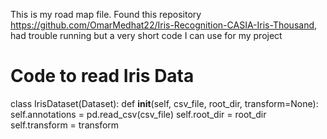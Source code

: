 This is my road map file.
Found this repository https://github.com/OmarMedhat22/Iris-Recognition-CASIA-Iris-Thousand, had trouble running but a very short code I can use for my project
# Code to read Iris Data
class IrisDataset(Dataset):
    def __init__(self, csv_file, root_dir, transform=None):
        self.annotations = pd.read_csv(csv_file)
        self.root_dir = root_dir
        self.transform = transform

